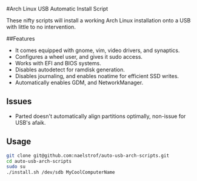 #Arch Linux USB Automatic Install Script

These nifty scripts will install a working Arch Linux installation onto a USB with little to no intervention.

##Features

* It comes equipped with gnome, vim, video drivers, and synaptics.
* Configures a wheel user, and gives it sudo access.
* Works with EFI and BIOS systems.
* Disables autodetect for ramdisk generation.
* Disables journaling, and enables noatime for efficient SSD writes.
* Automatically enables GDM, and NetworkManager.

## Issues

* Parted doesn't automatically align partitions optimally, non-issue for USB's afaik.

## Usage

``` bash
git clone git@github.com:naelstrof/auto-usb-arch-scripts.git
cd auto-usb-arch-scripts
sudo su
./install.sh /dev/sdb MyCoolComputerName
```
